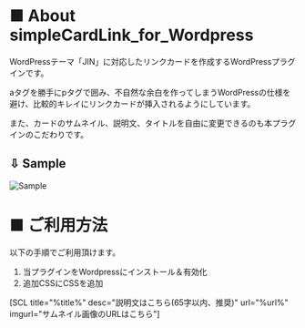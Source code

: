 # ■ About simpleCardLink_for_Wordpress
WordPressテーマ「JIN」に対応したリンクカードを作成するWordPressプラグインです。

aタグを勝手にpタグで囲み、不自然な余白を作ってしまうWordPressの仕様を避け、比較的キレイにリンクカードが挿入されるようにしています。

また、カードのサムネイル、説明文、タイトルを自由に変更できるのも本プラグインのこだわりです。

## ⇩ Sample
![Sample](https://user-images.githubusercontent.com/83880991/136142038-6e12edf0-4ffa-4f3a-9ec0-90a82b106d1d.png)

# ■ ご利用方法
以下の手順でご利用頂けます。
1. 当プラグインをWordpressにインストール＆有効化
2. 追加CSSにCSSを追加

[SCL title="%title%" desc="説明文はこちら(65字以内、推奨)" url="%url%" imgurl="サムネイル画像のURLはこちら"]

